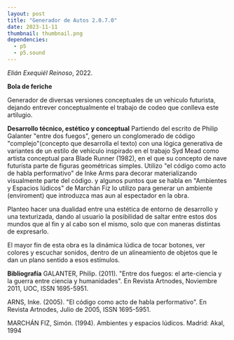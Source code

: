 ```yaml
---
layout: post
title: "Generador de Autos 2.0.7.0"
date: 2023-11-11
thumbnail: thumbnail.png
dependencies:
  - p5
  - p5.sound
---
```


<div id="div-sketch">
  <script type="text/javascript" src="sketch.js"></script>
</div>

_Elián Exequiél Reinoso_, 2022.

**Bola de feriche**

Generador de diversas versiones conceptuales de un vehiculo futurista, dejando entrever conceptualmente el trabajo de codeo que conlleva este artilugio.

**Desarrollo técnico, estético y conceptual**
Partiendo del escrito de Philip Galanter "entre dos fuegos", genero un conglomerado de código "complejo"(concepto que desarrolla el texto) con una lógica generativa de variantes de un estilo de vehículo inspirado en el trabajo Syd Mead como artista conceptual para Blade Runner (1982), en el que su concepto de nave futurista parte de figuras geométricas simples.
Utilizo "el código como acto de habla performativo" de Inke Arms para decorar materializando visualmente parte del código.
y algunos puntos que se habla en "Ambientes y Espacios lúdicos" de Marchán Fiz lo utilizo para generar un ambiente (enviroment) que introduzca mas aun al espectador en la obra.

Planteo hacer una dualidad entre una estética de entorno de desarrollo y una texturizada, dando al usuario la posibilidad de saltar entre estos dos mundos que al fin y al cabo son el mismo, solo que con maneras distintas de expresarlo.

El mayor fin de esta obra es la dinámica lúdica de tocar botones, ver colores y escuchar sonidos, dentro de un alineamiento de objetos que le dan un plano sentido a esos estímulos.

**Bibliografía**
GALANTER, Philip. (2011). "Entre dos fuegos: el arte-ciencia y la guerra entre ciencia y humanidades". En Revista Artnodes, Noviembre 2011, UOC, ISSN 1695-5951.

ARNS, Inke. (2005). "El código como acto de habla performativo". En Revista Artnodes, Julio de 2005, ISSN 1695-5951.

MARCHÁN FIZ, Simón. (1994). Ambientes y espacios lúdicos. Madrid: Akal, 1994
